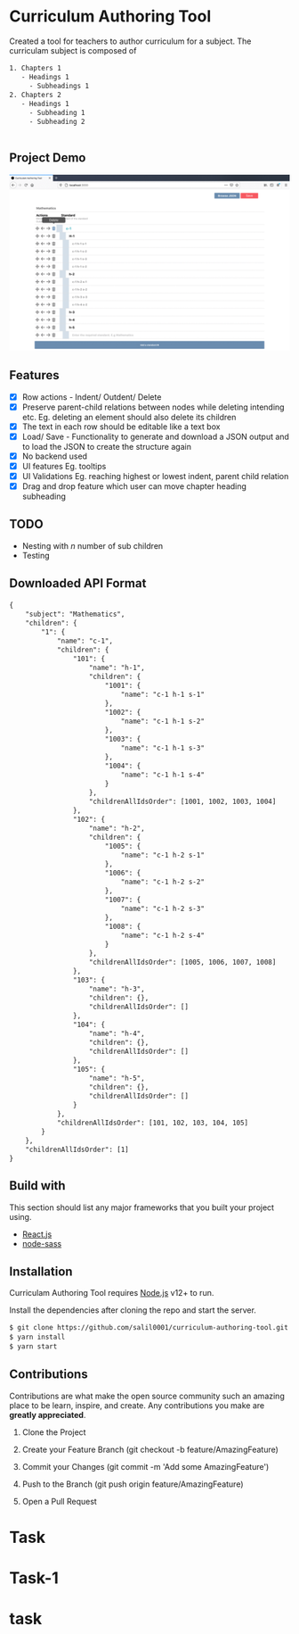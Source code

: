 # Curriculum Authoring Tool 
Created a tool for teachers to author curriculum for a subject. The curriculam subject is composed of 
```
1. Chapters 1 
   - Headings 1
     - Subheadings 1
2. Chapters 2 
   - Headings 1
     - Subheading 1
     - Subheading 2
     
```
     
## Project Demo

![](curriculum-view.gif)

## Features

 - [x] Row actions - Indent/ Outdent/ Delete 
 - [x] Preserve parent-child relations between nodes while deleting intending etc.
   Eg. deleting an element should also delete its children
 - [x] The text in each row should be editable like a text box
 - [x] Load/ Save - Functionality to generate and download a JSON output and
    to load the JSON to create the structure again   
 - [x] No backend used
 - [x] UI features Eg. tooltips
 - [x] UI Validations Eg. reaching highest or lowest indent, parent child relation 
 - [x] Drag and drop feature which user can move chapter heading subheading

## TODO
-  Nesting with *n* number of sub children
-  Testing

## Downloaded API Format
```
{
	"subject": "Mathematics",
	"children": {
		"1": {
			"name": "c-1",
			"children": {
				"101": {
					"name": "h-1",
					"children": {
						"1001": {
							"name": "c-1 h-1 s-1"
						},
						"1002": {
							"name": "c-1 h-1 s-2"
						},
						"1003": {
							"name": "c-1 h-1 s-3"
						},
						"1004": {
							"name": "c-1 h-1 s-4"
						}
					},
					"childrenAllIdsOrder": [1001, 1002, 1003, 1004]
				},
				"102": {
					"name": "h-2",
					"children": {
						"1005": {
							"name": "c-1 h-2 s-1"
						},
						"1006": {
							"name": "c-1 h-2 s-2"
						},
						"1007": {
							"name": "c-1 h-2 s-3"
						},
						"1008": {
							"name": "c-1 h-2 s-4"
						}
					},
					"childrenAllIdsOrder": [1005, 1006, 1007, 1008]
				},
				"103": {
					"name": "h-3",
					"children": {},
					"childrenAllIdsOrder": []
				},
				"104": {
					"name": "h-4",
					"children": {},
					"childrenAllIdsOrder": []
				},
				"105": {
					"name": "h-5",
					"children": {},
					"childrenAllIdsOrder": []
				}
			},
			"childrenAllIdsOrder": [101, 102, 103, 104, 105]
		}
	},
	"childrenAllIdsOrder": [1]
}
```

## Build with
This section should list any major frameworks that you built your project using.
- [React.js] 
- [node-sass]


## Installation

Curriculam Authoring Tool requires [Node.js](https://nodejs.org/) v12+ to run.

Install the dependencies after cloning the repo and start the server.

```sh
$ git clone https://github.com/salil0001/curriculum-authoring-tool.git
$ yarn install 
$ yarn start
```
## Contributions

Contributions are what make the open source community such an amazing place to be learn, inspire, and create. Any contributions you make are **greatly appreciated**.
  
1. Clone the Project
2. Create your Feature Branch (git checkout -b feature/AmazingFeature)
3. Commit your Changes (git commit -m 'Add some AmazingFeature')
4. Push to the Branch (git push origin feature/AmazingFeature)
5. Open a Pull Request
  
  
   [React.js]: <https://reactjs.org/>
   [node-sass]:<https://www.npmjs.com/package/node-sass/>
   [Deployment-Link]:<https://www.npmjs.com/package/>
# Task
# Task-1
# task
